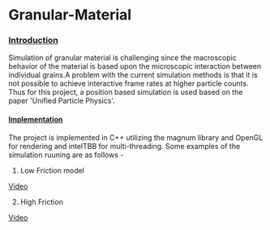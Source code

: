 # Granular-Material

### <span style="text-decoration:underline;">Introduction</span>

Simulation of granular material is challenging since the macroscopic behavior of the material is based upon the microscopic interaction between individual grains.A problem with the current simulation methods is that it is not possible to achieve interactive frame rates at higher particle counts. Thus for this project, a position based simulation is used based on the paper 'Unified Particle Physics'. 


#### <span style="text-decoration:underline;">Implementation</span>

The project is implemented in C++ utilizing the magnum library and OpenGL for rendering and intelTBB for multi-threading. Some examples of the simulation ruuning are as follows - 

1. Low Friction model

[Video](https://www.youtube.com/embed/7bcddxmZFZQ)

2. High Friction

[Video](https://www.youtube.com/embed/nNgPC9vuZkM) 
